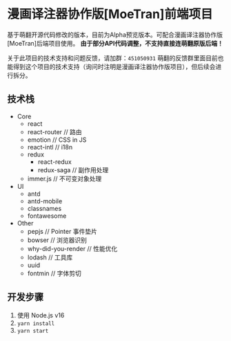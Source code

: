 # 漫画译注器协作版[MoeTran]前端项目

基于萌翻开源代码修改的版本，目前为Alpha预览版本。可配合漫画译注器协作版[MoeTran]后端项目使用。
**由于部分API代码调整，不支持直接连萌翻原版后端！**

关于此项目的技术支持和问题反馈，请加群：``451050931``
萌翻的反馈群里面目前也能得到这个项目的技术支持（询问时注明是漫画译注器协作版项目），但后续会进行拆分。

## 技术栈

- Core
  - react
  - react-router // 路由
  - emotion // CSS in JS
  - react-intl // i18n
  - redux
    - react-redux
    - redux-saga // 副作用处理
  - immer.js // 不可变对象处理
- UI
  - antd
  - antd-mobile
  - classnames
  - fontawesome
- Other
  - pepjs // Pointer 事件垫片
  - bowser // 浏览器识别
  - why-did-you-render // 性能优化
  - lodash // 工具库
  - uuid
  - fontmin // 字体剪切

## 开发步骤

1. 使用 Node.js v16
1. `yarn install`
1. `yarn start`